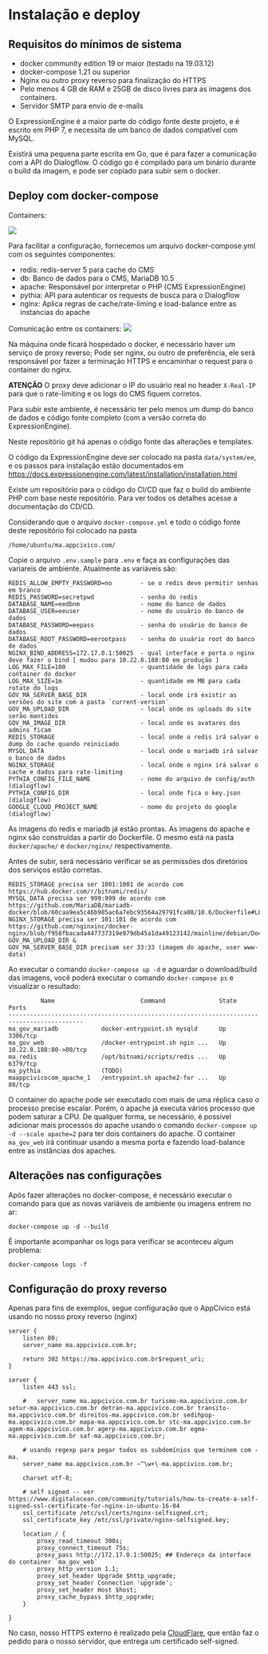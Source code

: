 # Instalação e deploy

## Requisitos do mínimos de sistema

- docker community edition 19 or maior (testado na 19.03.12)
- docker-compose 1.21 ou superior
- Nginx ou outro proxy reverso para finalização do HTTPS
- Pelo menos 4 GB de RAM e 25GB de disco livres para as imagens dos containers.
- Servidor SMTP para envio de e-mails

O ExpressionEngine é a maior parte do código fonte deste projeto, e é escrito em PHP 7, e necessita de um banco de dados compatível com MySQL.

Existirá uma pequena parte escrita em Go, que é para fazer a comunicação com a API do Dialogflow. O código go é compilado para um binário durante o build da imagem, e pode ser copiado para subir sem o docker.

## Deploy com docker-compose

Containers:

![](images/container_ma_gov.svg)

Para facilitar a configuração, fornecemos um arquivo docker-compose.yml com os seguintes componentes:

- redis: redis-server 5 para cache do CMS
- db: Banco de dados para o CMS, MariaDB 10.5
- apache: Responsável por interpretar o PHP (CMS ExpressionEngine)
- pythia: API para autenticar os requests de busca para o Dialogflow
- nginx: Aplica regras de cache/rate-liming e load-balance entre as instancias do apache

Comunicação entre os containers:
![](images/conexoes-entre-containers-v2.png?raw=true)

Na máquina onde ficará hospedado o docker, é necessário haver um serviço de proxy reverso; Pode ser nginx, ou outro de preferência, ele será responsável por fazer a terminação HTTPS e encaminhar o request para o container do nginx.

**ATENÇÂO** O proxy deve adicionar o IP do usuário real no header `X-Real-IP` para que o rate-limiting e os logs do CMS fiquem corretos.

Para subir este ambiente, é necessário ter pelo menos um dump do banco de dados e código fonte completo (com a versão correta do ExpressionEngine).

Neste repositório git há apenas o código fonte das alterações e templates.

O código da ExpressionEngine deve ser colocado na pasta `data/system/ee`, e os passos para instalação estão documentados em https://docs.expressionengine.com/latest/installation/installation.html

Existe um repositório para o código do CI/CD que faz o build do ambiente PHP com base neste repositório. Para ver todos os detalhes acesse a documentação do CD/CD.

Considerando que o arquivo `docker-compose.yml` e todo o código fonte deste repositório foi colocado na pasta

    /home/ubuntu/ma.appcivico.com/

Copie o arquivo `.env.sample` para `.env` e faça as configurações das variareis de ambiente. Atualmente as variáveis são:

    REDIS_ALLOW_EMPTY_PASSWORD=no        - se o redis deve permitir senhas em branco
    REDIS_PASSWORD=secretpwd             - senha do redis
    DATABASE_NAME=eedbnm                 - nome do banco de dados
    DATABASE_USER=eeuser                 - nome do usuário do banco de dados
    DATABASE_PASSWORD=eepass             - senha do usuário do banco de dados
    DATABASE_ROOT_PASSWORD=eerootpass    - senha do usuário root do banco de dados
    NGINX_BIND_ADDRESS=172.17.0.1:50025  - qual interface e porta o nginx deve fazer o bind [ mudou para 10.22.8.188:80 em produção ]
    LOG_MAX_FILE=100                     - quantidade de logs para cada container do docker
    LOG_MAX_SIZE=1m                      - quantidade em MB para cada rotate do logs
    GOV_MA_SERVER_BASE_DIR               - local onde irá existir as versões do site com a pasta `current-version`
    GOV_MA_UPLOAD_DIR                    - local onde os uploads do site serão mantidos
    GOV_MA_IMAGE_DIR                     - local onde os avatares dos admins ficam
    REDIS_STORAGE                        - local onde o redis irá salvar o dump do cache quando reiniciado
    MYSQL_DATA                           - local onde o mariadb irá salvar o banco de dados
    NGINX_STORAGE                        - local onde o nginx irá salvar o cache e dados para rate-limiting
    PYTHIA_CONFIG_FILE_NAME              - nome do arquivo de config/auth (dialogflow)
    PYTHIA_CONFIG_DIR                    - local onde fica o key.json (dialogflow)
    GOOGLE_CLOUD_PROJECT_NAME            - nome do projeto do google (dialogflow)


As imagens do redis e mariadb já estão prontas. As imagens do apache e nginx são construídas a partir do Dockerfile. O mesmo está na pasta `docker/apache/` e `docker/nginx/` respectivamente.

Antes de subir, será necessário verificar se as permissões dos diretórios dos serviços estão corretas.

    REDIS_STORAGE precisa ser 1001:1001 de acordo com https://hub.docker.com/r/bitnami/redis/
    MYSQL_DATA precisa ser 999:999 de acordo com https://github.com/MariaDB/mariadb-docker/blob/60caa9ea5c46b985ac6a7ebc93564a29791fca08/10.6/Dockerfile#L89
    NGINX_STORAGE precisa ser 101:101 de acordo com https://github.com/nginxinc/docker-nginx/blob/f958fbacada447737319e979db45a1da49123142/mainline/debian/Dockerfile#L14
    GOV_MA_UPLOAD_DIR &
    GOV_MA_SERVER_BASE_DIR precisam ser 33:33 (imagem do apache, user www-data)

Ao executar o comando `docker-compose up -d` e aguardar o download/build das imagens, você poderá executar o comando `docker-compose ps` e visualizar o resultado:

             Name                        Command               State            Ports
    -------------------------------------------------------------------------------------------
    ma_gov_mariadb            docker-entrypoint.sh mysqld      Up      3306/tcp
    ma_gov_web                /docker-entrypoint.sh ngin ...   Up      10.22.8.188:80->80/tcp
    ma_redis                  /opt/bitnami/scripts/redis ...   Up      6379/tcp
    ma_pythia                 (TODO)
    maappcivicocom_apache_1   /entrypoint.sh apache2-for ...   Up      80/tcp

O container do apache pode ser executado com mais de uma réplica caso o processo precise escalar. Porém, o apache já executa vários processo que podem saturar a CPU. De qualquer forma, se necessário, é possível adicionar mais processos do apache usando o comando `docker-compose up -d --scale apache=2` para ter dois containers do apache. O container `ma_gov_web` irá continuar usando a mesma porta e fazendo load-balance entre as instâncias dos apaches.

## Alterações nas configurações

Após fazer alterações no docker-compose, é necessário executar o comando para que as novas variáveis de ambiente ou imagens entrem no ar:

    docker-compose up -d --build

É importante acompanhar os logs para verificar se aconteceu algum problema:

    docker-compose logs -f

## Configuração do proxy reverso

Apenas para fins de exemplos, segue configuração que o AppCívico está usando no nosso proxy reverso (nginx)


    server {
        listen 80;
        server_name ma.appcivico.com.br;

        return 302 https://ma.appcivico.com.br$request_uri;
    }

    server {
        listen 443 ssl;

        #	server_name ma.appcivico.com.br turismo-ma.appcivico.com.br setur-ma.appcivico.com.br detran-ma.appcivico.com.br transito-ma.appcivico.com.br direitos-ma.appcivico.com.br sedihpop-ma.appcivico.com.br mapa-ma.appcivico.com.br stc-ma.appcivico.com.br agem-ma.appcivico.com.br agerp-ma.appcivico.com.br egma-ma.appcivico.com.br saf-ma.appcivico.com.br;

        # usando regexp para pegar todos os subdomínios que terminem com -ma.
        server_name ma.appcivico.com.br ~^\w+\-ma.appcivico.com.br;

        charset utf-8;

        # self signed -- ver https://www.digitalocean.com/community/tutorials/how-to-create-a-self-signed-ssl-certificate-for-nginx-in-ubuntu-16-04
        ssl_certificate /etc/ssl/certs/nginx-selfsigned.crt;
        ssl_certificate_key /etc/ssl/private/nginx-selfsigned.key;

        location / {
            proxy_read_timeout 300s;
            proxy_connect_timeout 75s;
            proxy_pass http://172.17.0.1:50025; ## Endereço da interface do container `ma_gov_web`
            proxy_http_version 1.1;
            proxy_set_header Upgrade $http_upgrade;
            proxy_set_header Connection 'upgrade';
            proxy_set_header Host $host;
            proxy_cache_bypass $http_upgrade;
        }

    }

No caso, nosso HTTPS externo é realizado pela [CloudFlare](https://cloudflare.com/), que então faz o pedido para o nosso servidor, que entrega um certificado self-signed.
